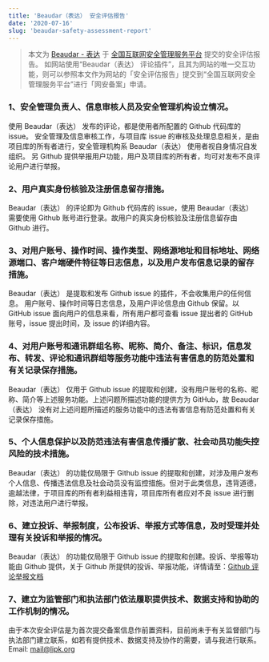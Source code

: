 ```yaml
---
title: 'Beaudar（表达） 安全评估报告'
date: '2020-07-16'
slug: 'beaudar-safety-assessment-report'
---
```


> 本文为 [Beaudar - 表达](https://beaudar.lipk.org) 于 [全国互联网安全管理服务平台](http://www.beian.gov.cn/) 提交的安全评估报告。
> 如网站使用“Beaudar（表达） 评论插件”，且其为网站的唯一交互功能，则可以参照本文作为网站的「安全评估报告」提交到“全国互联网安全管理服务平台”进行「网安备案」申请。

### 1、安全管理负责人、信息审核人员及安全管理机构设立情况。

使用 Beaudar（表达） 发布的评论，都是使用者所配置的 Github 代码库的 issue。
安全管理及信息审核工作，与项目库 issue 的审核及处理息息相关，是由项目库的所有者进行，安全管理机构系 Beaudar（表达） 使用者视自身情况自发组织。
另 Github 提供举报用户功能，用户及项目库的所有者，均可对发布不良评论用户进行举报。

### 2、用户真实身份核验及注册信息留存措施。

Beaudar（表达） 的评论即为 Github 代码库的 issue，使用 Beaudar（表达） 需要使用 Github 账号进行登录。故用户的真实身份核验及注册信息留存由 Github 进行。

### 3、对用户账号、操作时间、操作类型、网络源地址和目标地址、网络源端口、客户端硬件特征等日志信息，以及用户发布信息记录的留存措施。

Beaudar（表达） 是提取和发布 Github issue 的插件，不会收集用户的任何信息。
用户账号、操作时间等日志信息，及用户评论信息由 Github 保留。以 GitHub issue 面向用户的信息来看，所有用户都可查看 issue 提出者的 GitHub 账号，issue 提出时间，及 issue 的详细内容。

### 4、对用户账号和通讯群组名称、昵称、简介、备注、标识，信息发布、转发、评论和通讯群组等服务功能中违法有害信息的防范处置和有关记录保存措施。

Beaudar（表达） 仅用于 Github issue 的提取和创建，没有用户账号的名称、昵称、简介等上述服务功能。上述问题所描述功能的提供方为 GitHub，故 Beaudar（表达） 没有对上述问题所描述的服务功能中的违法有害信息有防范处置和有关记录保存措施。

### 5、个人信息保护以及防范违法有害信息传播扩散、社会动员功能失控风险的技术措施。

Beaudar（表达） 的功能仅局限于 Github issue 的提取和创建，对涉及用户发布个人信息、传播违法信息及社会动员没有监控措施。但对于此类信息，违背道德，逾越法律，于项目库的所有者利益相违背，项目库所有者应对不良 issue 进行删除，对违法用户进行举报。

### 6、建立投诉、举报制度，公布投诉、举报方式等信息，及时受理并处理有关投诉和举报的情况。

Beaudar（表达） 的功能仅局限于 Github issue 的提取和创建。投诉、举报等功能由 Github 提供，关于 Github 所提供的投诉、举报功能，详情请至：[Github 评论举报文档](https://docs.github.com/cn/github/building-a-strong-community/reporting-abuse-or-spam#reporting-a-comment)

### 7、建立为监管部门和执法部门依法履职提供技术、数据支持和协助的工作机制的情况。

由于本次安全评估是为首次提交备案信息作前置资料，目前尚未于有关监督部门与执法部门建立联系，如若有提供技术、数据支持及协作的需要，请与我进行联系。
Email: mail@lipk.org
